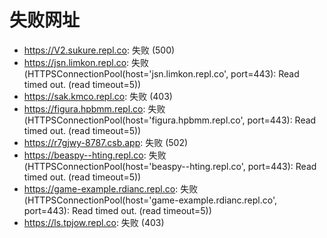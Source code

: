 # 失败网址
- https://V2.sukure.repl.co: 失败 (500)
- https://jsn.limkon.repl.co: 失败 (HTTPSConnectionPool(host='jsn.limkon.repl.co', port=443): Read timed out. (read timeout=5))
- https://sak.kmco.repl.co: 失败 (403)
- https://figura.hpbmm.repl.co: 失败 (HTTPSConnectionPool(host='figura.hpbmm.repl.co', port=443): Read timed out. (read timeout=5))
- https://r7gjwy-8787.csb.app: 失败 (502)
- https://beaspy--hting.repl.co: 失败 (HTTPSConnectionPool(host='beaspy--hting.repl.co', port=443): Read timed out. (read timeout=5))
- https://game-example.rdianc.repl.co: 失败 (HTTPSConnectionPool(host='game-example.rdianc.repl.co', port=443): Read timed out. (read timeout=5))
- https://ls.tpjow.repl.co: 失败 (403)
